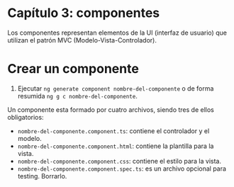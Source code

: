 # Capítulo 3: componentes

Los componentes representan elementos de la UI (interfaz de usuario) que utilizan el patrón MVC (Modelo-Vista-Controlador).

# Crear un componente

1. Ejecutar `ng generate component nombre-del-componente` o de forma resumida `ng g c nombre-del-componente`.

Un componente esta formado por cuatro archivos, siendo tres de ellos obligatorios:

- `nombre-del-componente.component.ts`: contiene el controlador y el modelo.
- `nombre-del-componente.component.html`: contiene la plantilla para la vista.
- `nombre-del-componente.component.css`: contiene el estilo para la vista.
- `nombre-del-componente.component.spec.ts`: es un archivo opcional para testing. Borrarlo.
